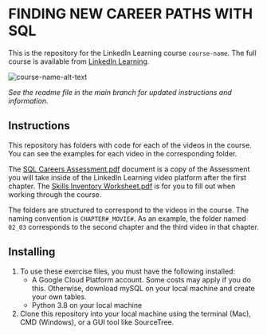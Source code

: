 # FINDING NEW CAREER PATHS WITH SQL
This is the repository for the LinkedIn Learning course `course-name`. The full course is available from [LinkedIn Learning][lil-course-url].

![course-name-alt-text][lil-thumbnail-url] 

_See the readme file in the main branch for updated instructions and information._
## Instructions
This repository has folders with code for each of the videos in the course. You can see the examples for each video in the corresponding folder.

The [SQL Careers Assessment.pdf](https://github.com/LinkedInLearning/finding-new-career-paths-with-sql-2881262/blob/main/SQL%20Careers%20Assessment.pdf) document is a copy of the Assessment you will take inside of the LinkedIn Learning video platform after the first chapter. The [Skills Inventory Worksheet.pdf](https://github.com/LinkedInLearning/finding-new-career-paths-with-sql-2881262/blob/main/Skills%20Inventory%20Worksheet.pdf) is for you to fill out when working through the course.

The folders are structured to correspond to the videos in the course. The naming convention is `CHAPTER#_MOVIE#`. As an example, the folder named `02_03` corresponds to the second chapter and the third video in that chapter.

## Installing
1. To use these exercise files, you must have the following installed:
	- A Google Cloud Platform account. Some costs may apply if you do this. Otherwise, download mySQL on your local machine and create your own tables.
	- Python 3.8 on your local machine
2. Clone this repository into your local machine using the terminal (Mac), CMD (Windows), or a GUI tool like SourceTree.


[0]: # (Replace these placeholder URLs with actual course URLs)

[lil-course-url]: https://www.linkedin.com/learning/
[lil-thumbnail-url]: http://

